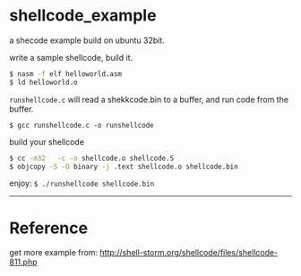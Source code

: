 # shellcode_example

a shecode example build on ubuntu 32bit.

write a sample shellcode, build it.
```sh
$ nasm -f elf helloworld.asm
$ ld helloworld.o
```

`runshellcode.c` will read a shekkcode.bin to a buffer, and run code from the buffer.

`$ gcc runshellcode.c -o runshellcode`

build your shellcode
```sh
$ cc -m32   -c -o shellcode.o shellcode.S
$ objcopy -S -O binary -j .text shellcode.o shellcode.bin
```

enjoy:
`$ ./runshellcode shellcode.bin`

---
# Reference

get more example from:
http://shell-storm.org/shellcode/files/shellcode-811.php
